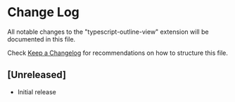 # Change Log
All notable changes to the "typescript-outline-view" extension will be documented in this file.

Check [Keep a Changelog](http://keepachangelog.com/) for recommendations on how to structure this file.

## [Unreleased]
- Initial release
